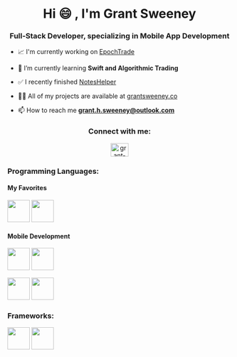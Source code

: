 <h1 align="center">Hi 😄 , I'm Grant Sweeney</h1>
<h3 align="center">Full-Stack Developer, specializing in Mobile App Development</h3>

- 📈 I'm currently working on [EpochTrade](https://github.com/grantsweeney02/EpochTrade)

- 🌱 I’m currently learning **Swift and Algorithmic Trading**

- ✅ I recently finished [NotesHelper](https://github.com/grantsweeney02/NotesHelper)

- 👨‍💻 All of my projects are available at [grantsweeney.co](grantsweeney.co)

- 📫 How to reach me **grant.h.sweeney@outlook.com**

<h3 align="center">Connect with me:</h3>
<p align="center">
<a href="https://linkedin.com/in/grant-sweeney" target="blank"><img align="center" src="https://raw.githubusercontent.com/rahuldkjain/github-profile-readme-generator/master/src/images/icons/Social/linked-in-alt.svg" alt="grant-sweeney" height="30" width="40" /></a>
</p>


<h3 align="left">Programming Languages:</h3>
<p>
  <h4>My Favorites</h4>
  <p>
    <img width="50px" src="https://cdn.jsdelivr.net/gh/devicons/devicon@latest/icons/java/java-original-wordmark.svg" />
    <img width="50px" src="https://cdn.jsdelivr.net/gh/devicons/devicon@latest/icons/python/python-original-wordmark.svg" />
  </p>
  <h4>Mobile Development</h4>
  <p>
    <img width="50px" src="https://cdn.jsdelivr.net/gh/devicons/devicon@latest/icons/dart/dart-original-wordmark.svg" />
    <img width="50px" src="https://cdn.jsdelivr.net/gh/devicons/devicon@latest/icons/swift/swift-original-wordmark.svg" />
  </p>
  <img width="50px" src="https://cdn.jsdelivr.net/gh/devicons/devicon@latest/icons/html5/html5-original-wordmark.svg" />
  <img width="50px" src="https://cdn.jsdelivr.net/gh/devicons/devicon@latest/icons/css3/css3-original-wordmark.svg" />
</p>
<h3 align="left">Frameworks:</h3>
<p>
  <img width="50px" src="https://cdn.jsdelivr.net/gh/devicons/devicon@latest/icons/react/react-original-wordmark.svg" />
  <img width="50px" src="https://cdn.jsdelivr.net/gh/devicons/devicon@latest/icons/bootstrap/bootstrap-original-wordmark.svg" />
</p>

